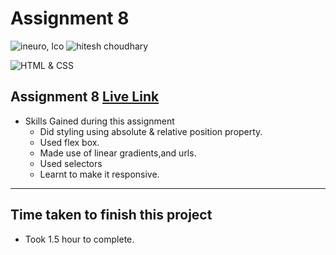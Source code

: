 # Assignment 8

![ineuro, lco](https://img.shields.io/badge/iNeuron-LCO-green)
![hitesh choudhary](https://img.shields.io/badge/Hitesh--Choudhary-Full--stack--JS--bootcamp-red)

![HTML & CSS](https://img.shields.io/badge/HTML-CSS-orange)

## Assignment 8 [Live Link]()

- Skills Gained during this assignment
  - Did styling using absolute & relative position property.
  - Used flex box.
  - Made use of linear gradients,and urls.
  - Used selectors
  - Learnt to make it responsive.

---

## Time taken to finish this project

- Took 1.5 hour to complete.
